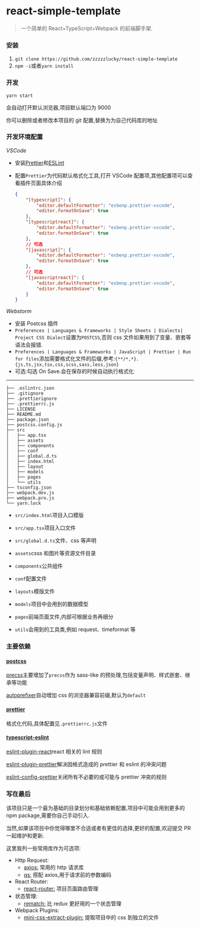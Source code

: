 # react-simple-template

> 一个简单的 React+TypeScript+Webpack 的前端脚手架.

### 安装

1.  `git clone https://github.com/zzzzzlucky/react-simple-template`
2.  `npm -i`或者`yarn install`

### 开发

`yarn start`

会自动打开默认浏览器,项目默认端口为 9000

你可以删除或者修改本项目的 git 配置,替换为为自己代码库的地址

### 开发环境配置

_VSCode_

-   安装[Prettier](https://marketplace.visualstudio.com/items?itemName=esbenp.prettier-vscode)和[ESLint](https://marketplace.visualstudio.com/items?itemName=dbaeumer.vscode-eslint)

-   配置`Prettier`为代码默认格式化工具,打开 VSCode 配置项,其他配置项可以查看插件页面具体介绍

    ```json
    {
        "[typescript]": {
            "editor.defaultFormatter": "esbenp.prettier-vscode",
            "editor.formatOnSave": true
        },
        "[typescriptreact]": {
            "editor.defaultFormatter": "esbenp.prettier-vscode",
            "editor.formatOnSave": true
        },
        // 可选
        "[javascript]": {
            "editor.defaultFormatter": "esbenp.prettier-vscode",
            "editor.formatOnSave": true
        },
        // 可选
        "[javascriptreact]": {
            "editor.defaultFormatter": "esbenp.prettier-vscode",
            "editor.formatOnSave": true
        }
    }
    ```

_Webstorm_

-   安装 Postcss 插件
-   `Preferences | Languages & Frameworks | Style Sheets | Dialects| Project CSS Dialect`设置为`POSTCSS`,否则 css 文件如果用到了变量、嵌套等语法会报错.
-   `Preferences | Languages & Frameworks | JavaScript | Prettier | Run for files`添加需要格式化文件的后缀,参考:`{**/*,*}.{js,ts,jsx,tsx,css,scss,sass,less,json}`
-   可选:勾选 On Save.会在保存的时候自动执行格式化

---

```
├── .eslintrc.json
├── .gitignore
├── .prettierignore
├── .prettierrc.js
├── LICENSE
├── README.md
├── package.json
├── postcss.config.js
├── src
│   ├── app.tsx
│   ├── assets
│   ├── components
│   ├── conf
│   ├── global.d.ts
│   ├── index.html
│   ├── layout
│   ├── models
│   ├── pages
│   └── utils
├── tsconfig.json
├── webpack.dev.js
├── webpack.pro.js
└── yarn.lock
```

-   `src/index.html`项目入口模版
-   `src/app.tsx`项目入口文件
-   `src/global.d.ts`文件、css 等声明

-   `assets`csss 和图片等资源文件目录
-   `components`公共组件
-   `conf`配置文件
-   `layouts`模版文件
-   `models`项目中会用到的数据模型
-   `pages`前端页面文件,内部可根据业务再细分
-   `utils`会用到的工具类,例如 request、timeformat 等

### 主要依赖

#### [postcss](https://github.com/postcss/postcss)

[precss](https://github.com/jonathantneal/precss)主要增加了`precss`作为 sass-like 的预处理,包括变量声明、样式嵌套、继承等功能

[autoprefixer](https://github.com/postcss/autoprefixer)自动增加 css 的浏览器兼容前缀,默认为`default`

#### [prettier](https://github.com/prettier/prettier)

格式化代码,具体配置见`.prettierrc.js`文件

#### [typescript-eslint](https://github.com/typescript-eslint/typescript-eslint)

[eslint-plugin-react](https://github.com/yannickcr/eslint-plugin-react)react 相关的 lint 规则

[eslint-plugin-prettier](https://github.com/prettier/eslint-plugin-prettier)解决因格式造成的 prettier 和 eslint 的冲突问题

[eslint-config-prettier](https://github.com/prettier/eslint-config-prettier)关闭所有不必要的或可能与 prettier 冲突的规则

### 写在最后

该项目只是一个最为基础的目录划分和基础依赖配置,项目中可能会用到更多的 npm package,需要你自己手动引入.

当然,如果该项目中你觉得哪里不合适或者有更佳的选择,更好的配置,欢迎提交 PR 一起维护和更新.

这里我列一些常用库作为可选项:

-   Http Request:
    -   [axios:](https://github.com/axios/axios) 常用的 http 请求库
    -   [qs:](https://github.com/ljharb/qs) 搭配 axios,用于请求前的参数编码
-   React Router:
    -   [react-router:](https://github.com/ReactTraining/react-router) 项目页面路由管理
-   状态管理:
    -   [rematch:](https://rematch.gitbook.io) 比 redux 更好用的一个状态管理
-   Webpack Plugins:
    -   [mini-css-extract-plugin:](https://github.com/webpack-contrib/mini-css-extract-plugin) 提取项目中的 css 到独立的文件
